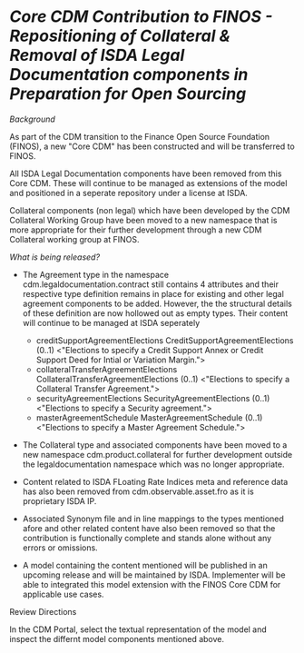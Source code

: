 # *Core CDM Contribution to FINOS - Repositioning of Collateral & Removal of ISDA Legal Documentation components in Preparation for Open Sourcing*

_Background_

As part of the CDM transition to the Finance Open Source Foundation (FINOS), a new "Core CDM" has been constructed and will be transferred to FINOS. 

All ISDA Legal Documentation components have been removed from this Core CDM. These will continue to be managed as extensions of the model and  positioned in a seperate repository under a license at ISDA. 

Collateral components (non legal) which have been developed by the CDM Collateral Working Group have been moved to a new namespace that is more appropriate for their further development through a new CDM Collateral working group at FINOS.

_What is being released?_

- The Agreement type in the namespace cdm.legaldocumentation.contract still contains 4 attributes and their respective type definition remains in place for existing and other legal agreement components to be added. However, the the structural details of these definition are now hollowed out as empty types. Their content will continue to be managed at ISDA seperately
	-  creditSupportAgreementElections CreditSupportAgreementElections (0..1) <"Elections to specify a Credit Support Annex or Credit Support Deed for Intial or Variation Margin.">
	-  collateralTransferAgreementElections CollateralTransferAgreementElections (0..1) <"Elections to specify a Collateral Transfer Agreement.">
	-  securityAgreementElections SecurityAgreementElections (0..1) <"Elections to specify a Security agreement.">
	-  masterAgreementSchedule MasterAgreementSchedule (0..1) <"Elections to specify a Master Agreement Schedule.">

-  The  Collateral type and associated components have been moved to a new namespace cdm.product.collateral for further development outside the legaldocumentation namespace which was no longer appropriate.

-  Content related to ISDA FLoating Rate Indices meta and reference data has also been removed from cdm.observable.asset.fro as it is proprietary ISDA IP.

-  Associated Synonym file and in line mappings to the types mentioned afore and other related content have also been removed so that the contribution is functionally complete and stands alone without any errors or omissions.

-  A model containing the content mentioned will be published in an upcoming release and will be maintained by ISDA. Implementer will be able to integrated this model extension with the FINOS Core CDM for applicable use cases.

Review Directions

In the CDM Portal, select the textual representation of the model and inspect the differnt model components mentioned above.
